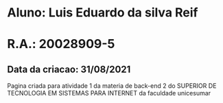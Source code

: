<h1>Aluno: Luis Eduardo da silva Reif</h1>

<h1>R.A.: 20028909-5</h1>
<h2>Data da criacao: 31/08/2021</h2>

<p>Pagina criada para atividade 1 da materia de 
back-end 2  do SUPERIOR DE TECNOLOGIA EM SISTEMAS PARA INTERNET 
da faculdade unicesumar</p> 
